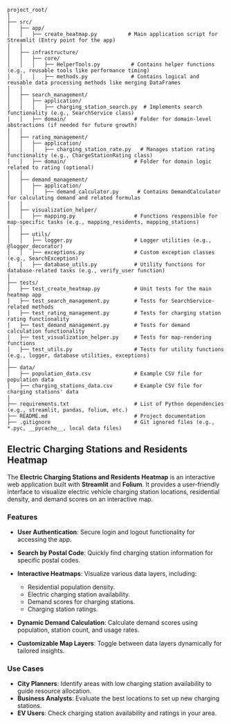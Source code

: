 ```
project_root/
│
├── src/
│   ├── app/
│   │   ├── create_heatmap.py          # Main application script for Streamlit (Entry point for the app)
│   │
│   ├── infrastructure/
│   │   ├── core/
│   │   │   ├── HelperTools.py          # Contains helper functions (e.g., reusable tools like performance timing)
│   │   │   ├── methods.py              # Contains logical and reusable data processing methods like merging DataFrames
│   │
│   ├── search_management/
│   │   ├── application/
│   │   │   ├── charging_station_search.py  # Implements search functionality (e.g., SearchService class)
│   │   ├── domain/                      # Folder for domain-level abstractions (if needed for future growth)
│   │
│   ├── rating_management/
│   │   ├── application/
│   │   │   ├── charging_station_rate.py   # Manages station rating functionality (e.g., ChargeStationRating class)
│   │   ├── domain/                      # Folder for domain logic related to rating (optional)
│   │
│   ├── demand_management/
│   │   ├── application/
│   │   │   ├── demand_calculator.py      # Contains DemandCalculator for calculating demand and related formulas
│   │
│   ├── visualization_helper/
│   │   ├── mapping.py                   # Functions responsible for map-specific tasks (e.g., mapping_residents, mapping_stations)
│   │
│   ├── utils/
│   │   ├── logger.py                    # Logger utilities (e.g., @logger_decorator)
│   │   ├── exceptions.py                # Custom exception classes (e.g., SearchException)
│   │   ├── database_utils.py            # Utility functions for database-related tasks (e.g., verify_user function)
│
├── tests/
│   ├── test_create_heatmap.py           # Unit tests for the main heatmap app
│   ├── test_search_management.py        # Tests for SearchService-related methods
│   ├── test_rating_management.py        # Tests for charging station rating functionality
│   ├── test_demand_management.py        # Tests for demand calculation functionality
│   ├── test_visualization_helper.py     # Tests for map-rendering functions
│   ├── test_utils.py                    # Tests for utility functions (e.g., logger, database utilities, exceptions)
│
├── data/
│   ├── population_data.csv              # Example CSV file for population data
│   ├── charging_stations_data.csv       # Example CSV file for charging stations' data
│
├── requirements.txt                     # List of Python dependencies (e.g., streamlit, pandas, folium, etc.)
├── README.md                            # Project documentation
├── .gitignore                           # Git ignored files (e.g., *.pyc, __pycache__, local data files)
```

## Electric Charging Stations and Residents Heatmap
The **Electric Charging Stations and Residents Heatmap** is an interactive web application built with **Streamlit** and **Folium**. It provides a user-friendly interface to visualize electric vehicle charging station locations, residential density, and demand scores on an interactive map.
### Features
- **User Authentication**: Secure login and logout functionality for accessing the app.
- **Search by Postal Code**: Quickly find charging station information for specific postal codes.
- **Interactive Heatmaps**: Visualize various data layers, including:
    - Residential population density.
    - Electric charging station availability.
    - Demand scores for charging stations.
    - Charging station ratings.

- **Dynamic Demand Calculation**: Calculate demand scores using population, station count, and usage rates.
- **Customizable Map Layers**: Toggle between data layers dynamically for tailored insights.

### Use Cases
- **City Planners**: Identify areas with low charging station availability to guide resource allocation.
- **Business Analysts**: Evaluate the best locations to set up new charging stations.
- **EV Users**: Check charging station availability and ratings in your area.
